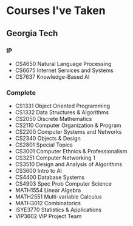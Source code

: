 # Courses I've Taken

## Georgia Tech
### IP
- CS4650 Natural Language Processing
- CS6675 Internet Services and Systems
- CS7637 Knowledge-Based AI

### Complete
- CS1331 Object Oriented Programming
- CS1332 Data Structures & Algorithms
- CS2050 Discrete Mathematics
- CS2110 Computer Organization & Program
- CS2200 Computer Systems and Networks
- CS2340 Objects & Design
- CS2801 Special Topics
- CS3001 Computer Ethnics & Professionalism
- CS3251 Computer Networking 1
- CS3510 Design and Analysis of Algorithms
- CS3600 Intro to AI
- CS4400 Database Systems
- CS4903 Spec Prob Computer Science
- MATH1554 Linear Algebra
- MATH2551 Multi-variable Calculus
- MATH3012 Combinatorics
- ISYE3770 Statistics & Applications
- VIP3602 VIP Project Team
